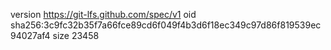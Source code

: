 version https://git-lfs.github.com/spec/v1
oid sha256:3c9fc32b35f7a66fce89cd6f049f4b3d6f18ec349c97d86f819539ec94027af4
size 23458
